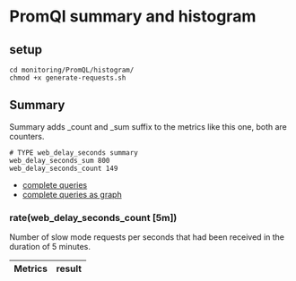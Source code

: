 # PromQl summary and histogram

## setup
```
cd monitoring/PromQL/histogram/
chmod +x generate-requests.sh 

```

## Summary
Summary adds _count and _sum suffix to the metrics like this one, both are counters.
```
# TYPE web_delay_seconds summary
web_delay_seconds_sum 800
web_delay_seconds_count 149
```
- [complete queries](http://localhost:9090/graph?g0.expr=web_delay_seconds_count&g0.tab=1&g0.stacked=0&g0.show_exemplars=0&g0.range_input=1h&g1.expr=web_delay_seconds_sum&g1.tab=1&g1.stacked=0&g1.show_exemplars=0&g1.range_input=1h&g2.expr=rate(web_delay_seconds_count%20%5B5m%5D)&g2.tab=1&g2.stacked=0&g2.show_exemplars=0&g2.range_input=1h&g3.expr=rate(web_delay_seconds_sum%5B5m%5D)&g3.tab=1&g3.stacked=0&g3.show_exemplars=0&g3.range_input=1h&g4.expr=rate(web_delay_seconds_sum%5B5m%5D)%20%2F%20rate(web_delay_seconds_count%20%5B5m%5D)&g4.tab=1&g4.stacked=0&g4.show_exemplars=0&g4.range_input=1h)
- [complete queries as graph](http://localhost:9090/graph?g0.expr=web_delay_seconds_count&g0.tab=0&g0.stacked=0&g0.show_exemplars=0&g0.range_input=1h&g1.expr=web_delay_seconds_sum&g1.tab=0&g1.stacked=0&g1.show_exemplars=0&g1.range_input=1h&g2.expr=rate(web_delay_seconds_count%20%5B5m%5D)&g2.tab=0&g2.stacked=0&g2.show_exemplars=0&g2.range_input=1h&g3.expr=rate(web_delay_seconds_sum%5B5m%5D)&g3.tab=0&g3.stacked=0&g3.show_exemplars=0&g3.range_input=1h&g4.expr=rate(web_delay_seconds_sum%5B5m%5D)%20%2F%20rate(web_delay_seconds_count%20%5B5m%5D)&g4.tab=0&g4.stacked=0&g4.show_exemplars=0&g4.range_input=1h)
### rate(web_delay_seconds_count [5m])
Number of slow mode requests per seconds that had been received in the duration of 5 minutes.

| Metrics | result |
| --- | --- |

